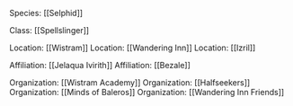 Species: [[Selphid]]

Class: [[Spellslinger]]

Location: [[Wistram]]
Location: [[Wandering Inn]]
Location: [[Izril]]

Affiliation: [[Jelaqua Ivirith]]
Affiliation: [[Bezale]]

Organization: [[Wistram Academy]]
Organization: [[Halfseekers]]
Organization: [[Minds of Baleros]]
Organization: [[Wandering Inn Friends]]

